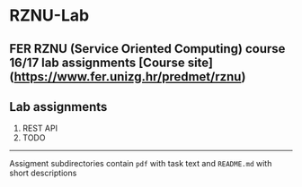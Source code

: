 # RZNU-Lab
FER RZNU (Service Oriented Computing) course 16/17 lab assignments 
[Course site] (https://www.fer.unizg.hr/predmet/rznu)
---
## Lab assignments
1. REST API
2. TODO

---
Assigment subdirectories contain `pdf` with task text and `README.md` with short descriptions
